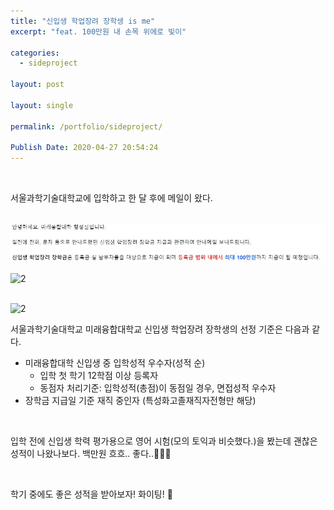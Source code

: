 ```yaml
---
title: "신입생 학업장려 장학생 is me"
excerpt: "feat. 100만원 내 손목 위에로 빛이"

categories:
  - sideproject

layout: post

layout: single

permalink: /portfolio/sideproject/

Publish Date: 2020-04-27 20:54:24
---
```


</br>

서울과학기술대학교에 입학하고  한 달 후에 메일이 왔다.

</br>

<img src='./assets/images/2.jpg'>

![2](C:\githubPages\Jina13.github.io\assets\images\2.jpg)

</br>![2](C:\githubPages\Jina13.github.io\assets\images\2.jpg)

서울과학기술대학교 미래융합대학교 신입생 학업장려 장학생의 선정 기준은 다음과 같다.  

- 미래융합대학 신입생 중 입학성적 우수자(성적 순)
  - 입학 첫 학기 12학점 이상 등록자
  - 동점자 처리기준: 입학성적(총점)이 동점일 경우, 면접성적 우수자
- 장학금 지급일 기준 재직 중인자 (특성화고졸재직자전형만 해당)

</br>

입학 전에 신입생 학력 평가용으로 영어 시험(모의 토익과 비슷했다.)을 봤는데 괜찮은 성적이 나왔나보다. 백만원 흐흐.. 좋다..&#128184;&#128184;&#128184;

</br>

학기 중에도 좋은 성적을 받아보자! 화이팅! &#128035;

